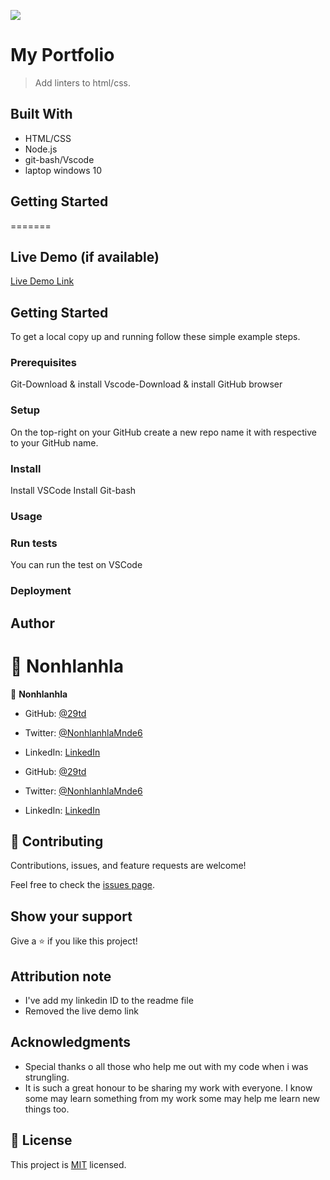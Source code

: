 ![](https://img.shields.io/badge/Microverse-blueviolet)

# My Portfolio

> Add linters to html/css.


## Built With

- HTML/CSS
- Node.js
- git-bash/Vscode
- laptop windows 10



## Getting Started
=======


## Live Demo (if available)

[Live Demo Link](127.0.0.1:5500/index.html)


## Getting Started
To get a local copy up and running follow these simple example steps.

### Prerequisites
Git-Download & install Vscode-Download & install GitHub browser

### Setup
On the top-right on your GitHub create a new repo name it with respective to your GitHub name.

### Install
Install VSCode Install Git-bash

### Usage

### Run tests
You can run the test on VSCode

### Deployment



## Author

👤 **Nonhlanhla**
=======

👤 **Nonhlanhla**

-  GitHub: [@29td](https://github.com/githubhandle)
-  Twitter: [@NonhlanhlaMnde6](https://twitter.com/twitterhandle)
-  LinkedIn: [LinkedIn](https://linkedin.com/in/nonhlanhla-mndebele-ab7448226)


-  GitHub: [@29td](https://github.com/githubhandle)
-  Twitter: [@NonhlanhlaMnde6](https://twitter.com/twitterhandle)
-  LinkedIn: [LinkedIn](https://linkedin.com/in/nonhlanhla-mndebele-ab7448226)

## 🤝 Contributing

Contributions, issues, and feature requests are welcome!

Feel free to check the [issues page](../../issues/).

## Show your support

Give a ⭐️ if you like this project!

## Attribution note

- I've add my linkedin ID to the readme file 
- Removed the live demo link

## Acknowledgments

- Special thanks o all those who help me out with my code when i was strungling.
- It is such a great honour to be sharing my work with everyone. I know some may learn something from my work some may help me learn new things too.


## 📝 License

This project is [MIT](./MIT.md) licensed.
